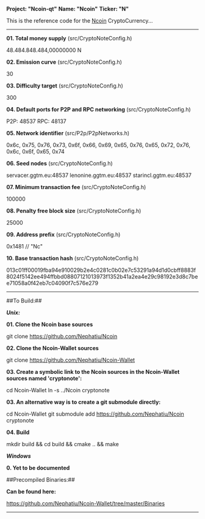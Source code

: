 **Project: "Ncoin-qt"**
**Name: "Ncoin"**
**Ticker: "N"**

This is the reference code for the [Ncoin](http://ncoin.ggtm.eu) CryptoCurrency...

-----

**01. Total money supply** (src/CryptoNoteConfig.h)

48.484.848.484,00000000 N

**02. Emission curve** (src/CryptoNoteConfig.h)

30

**03. Difficulty target** (src/CryptoNoteConfig.h)

300

**04. Default ports for P2P and RPC networking** (src/CryptoNoteConfig.h)

P2P: 48537
RPC: 48137

**05. Network identifier** (src/P2p/P2pNetworks.h)

0x6c, 0x75, 0x76, 0x73, 0x6f, 0x66, 0x69, 0x65, 0x76, 0x65, 0x72, 0x76, 0x6c, 0x6f, 0x65, 0x74

**06. Seed nodes** (src/CryptoNoteConfig.h)

servacer.ggtm.eu:48537
lenonine.ggtm.eu:48537
starincl.ggtm.eu:48537

**07. Minimum transaction fee** (src/CryptoNoteConfig.h)

100000

**08. Penalty free block size** (src/CryptoNoteConfig.h)

25000

**09. Address prefix** (src/CryptoNoteConfig.h)

0x1481 // "Nc"

**10. Base transaction hash** (src/CryptoNoteConfig.h)

013c01ff00019fba94e910029b2e4c0281c0b02e7c53291a94d1d0cbff8883f8024f5142ee494ffbbd08807121013973f1352b41a2ea4e29c98192e3d8c7bee71058a0f42eb7c04090f7c576e279

-----

##To Build:##

***_Unix:_***

**01. Clone the Ncoin base sources**

git clone https://github.com/Nephatiu/Ncoin

**02. Clone the Ncoin-Wallet sources**

git clone https://github.com/Nephatiu/Ncoin-Wallet

**03. Create a symbolic link to the Ncoin sources in the Ncoin-Wallet sources named 'cryptonote':**

cd Ncoin-Wallet
ln -s ../Ncoin cryptonote

**03. An alternative way is to create a git submodule directly:**

cd Ncoin-Wallet
git submodule add https://github.com/Nephatiu/Ncoin cryptonote

**04. Build**

mkdir build && cd build && cmake .. && make

***_Windows_***

**0. Yet to be documented**

##Precompiled Binaries:##

**Can be found here:**

https://github.com/Nephatiu/Ncoin-Wallet/tree/master/Binaries

-----
